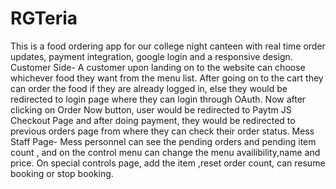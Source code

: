 # RGTeria
This is a  food ordering app for our college night canteen with real time order updates, payment integration, google login and a responsive design. 
Customer Side- A customer upon landing on to the website can choose whichever food they want  from the menu list. After going on to the cart they can order the food if they are already logged in, else they would be redirected to login page where they can login through OAuth. Now after  clicking on Order Now button, user would be redirected to Paytm JS Checkout Page and after doing payment, they would be redirected to previous orders page from where they can check their order status.
Mess Staff Page- Mess personnel can see the pending orders and pending item count , and on the control menu can change the menu availibility,name and price. On special controls page, add the item ,reset order count, can resume booking or stop booking.
